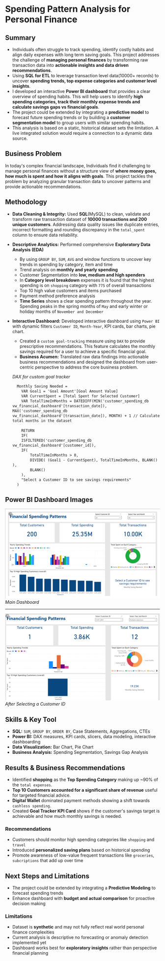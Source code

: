 # Spending Pattern Analysis for Personal Finance

## Summary
- Individuals often struggle to track spending, identify costly habits and align daily expenses with long term saving goals. This project addresses the challenge of **managing personal finances** by transforming raw transaction data into **actionable insights and data driven recommendations**.
- Using **SQL for ETL** to leverage transaction level data(10000+ records) to uncover **spending trends, top expense categories and customer level insights**.
- I developed an interactive **Power BI dashboard** that provides a clear overview of spending habits. This will help users to identify **high spending categories, track their monthly expense trends and calculate savings gaps vs financial goals**.
- The project could be extended by integrating a **predictive model** to forecast future spending trends or by building a **customer segmentation model** to group users with similar spending habits.
- This analysis is based on a static, historical dataset sets the limitation. A live integrated solution would require a connection to a dynamic data source.

## Business Problem
In today's complex financial landscape, Individuals find it challenging to manage personal finances without a structure view of **where money goes, how much is spent and how it aligns with goals**. This project tackles the problem by analyzing granular transaction data to uncover patterns and provide actionable recommendations.

## Methodology
- **Data Cleaning & Integrity:** Used **SQL**(MySQL) to clean, validate and transform raw transaction dataset of **10000 transactions and 200 unique customers**. Addressing data quality issues like duplicate entries, incorrect formatting and rounding discrepancy in the `total_spent` column to ensure data reliability.
- **Descriptive Analytics:** Performed comprehensive **Exploratory Data Analysis (EDA)**
  - By using `GROUP BY`, `SUM`, `AVG` and window functions to uncover key trends in spending by category, item and time
  - Trend analysis on **monthly and yearly spending**
  - Customer Segmentation into **low, medium and high spenders**
  - In **Category level breakdown** expenses it is found that the highest spending is on `shopping` category with `775` of overall transactions
  - Top 10 high value customers and items purchased
  - Payment method preference analysis
  - **Time Series** shows a clear spending pattern throughout the year. Spending peaks in the spring months of `May` and early winter or holiday months of `November and December`
- **Interactive Dashboard:** Developed interactive dashboard using `Power BI` with dynamic filters `Customer ID`, `Month-Year`, KPI cards, bar charts, pie chart.
  - Created a `custom goal-tracking` measure using `DAX` to provide prescriptive recommendations. This feature calculates the monthly savings required for a user to achieve a specific financial goal.
  - **Business Acumen:** Translated raw data findings into actionable business recommendations and designed the dashboard from user-centric perspective to address the core business problem.

  *DAX for custom goal tracker*  
  ```
    Monthly Saving Needed = 
      VAR Goal1 = 'Goal Amount'[Goal Amount Value] 
      VAR CurrentSpent = [Total Spent for Selected Customer]
      VAR TotalTimeInMonths = DATEDIFF(MIN('customer_spending_db vw_financial_dashboard'[transaction_date]), MAX('customer_spending_db vw_financial_dashboard'[transaction_date]), MONTH) + 1 // Calculate total months in the dataset

      RETURN
      IF(
      ISFILTERED('customer_spending_db vw_financial_dashboard'[customer_id]),
      IF(
          TotalTimeInMonths > 0,
          DIVIDE( (Goal1 - CurrentSpent), TotalTimeInMonths, BLANK() ),
          BLANK()
      ),
      "Select a Customer ID to see savings requirements"
    )
  ```

## Power BI Dashboard Images

![Dashboard Main](dashboard/dashboard_images/final_dashboard_image.png)
*Main Dashboard*

---

![Dashboard Main](dashboard/dashboard_images/customer_id_selected.png)
*After Selecting a Customer ID*

## Skills & Key Tool
- **SQL:** `SUM`, `GROUP BY`, `ORDER BY`, Case Statements, Aggregations, CTEs
- **Power BI:** DAX measures, KPI cards, slicers, data modeling, interactive dashboarding
- **Data Visualization:** Bar Chart, Pie Chart
- **Business Analysis:** Spending Segmentation, Savings Gap Analysis

## Results & Business Recommendations
- Identified **shopping** as the **Top Spending Category** making up ~90% of the `total expenses`.
- **Top 10 Customers accounted for a significant share of revenue** useful for targeted financial advice.
- **Digital Wallet** dominated payment methods showing a shift towards `cashless spending`.
- Created **Goal Tracker KPI Card** shows if the customer's savings target is achievable and how much monthly savings is needed.

### Recommendations
- Customers should monitor high spending categories like `shopping` and `travel`
- Introduced **personalized saving plans** based on historical spending
- Promote awareness of low-value frequent transactions like `groceries`, `subcriptions` that add up over time

## Next Steps and Limitations
- The project could be extended by integrating a **Predictive Modeling** to forecast spending trends
- Enhance dashboard with **budget and actual comparison** for proactive decision making

### Limitations
- Dataset is **synthetic** and may not fully reflect real world personal finance complexities
- Current analysis is descriptive no forecasting or anomaly detection implemented yet
- Dashboard works best for **exploratory insights** rather than perspective financial planning
